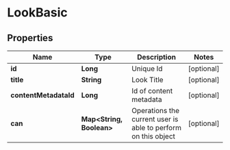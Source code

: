 # LookBasic

## Properties
Name | Type | Description | Notes
------------ | ------------- | ------------- | -------------
**id** | **Long** | Unique Id |  [optional]
**title** | **String** | Look Title |  [optional]
**contentMetadataId** | **Long** | Id of content metadata |  [optional]
**can** | **Map&lt;String, Boolean&gt;** | Operations the current user is able to perform on this object |  [optional]
